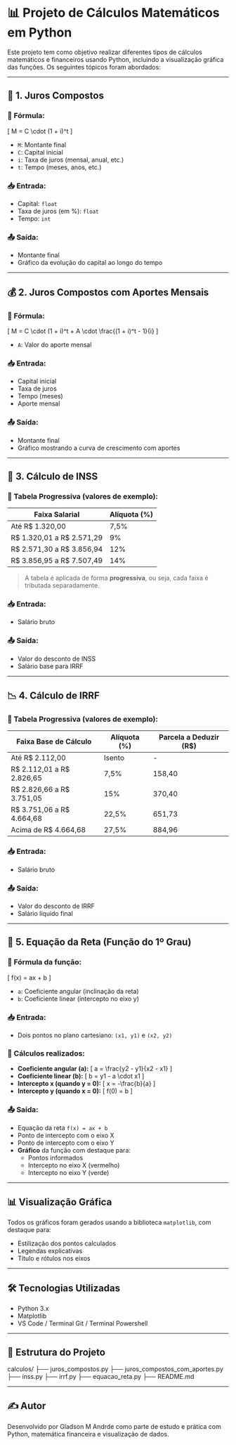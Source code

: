 # 📊 Projeto de Cálculos Matemáticos em Python

Este projeto tem como objetivo realizar diferentes tipos de cálculos matemáticos e financeiros usando Python, incluindo a visualização gráfica das funções. Os seguintes tópicos foram abordados:

---

## 🧮 1. Juros Compostos

### 📘 Fórmula:
\[
M = C \cdot (1 + i)^t
\]

- `M`: Montante final  
- `C`: Capital inicial  
- `i`: Taxa de juros (mensal, anual, etc.)  
- `t`: Tempo (meses, anos, etc.)

### 📥 Entrada:

- Capital: `float`
- Taxa de juros (em %): `float`
- Tempo: `int`

### 📤 Saída:
- Montante final
- Gráfico da evolução do capital ao longo do tempo

---

## 💰 2. Juros Compostos com Aportes Mensais

### 📘 Fórmula:
\[
M = C \cdot (1 + i)^t + A \cdot \frac{(1 + i)^t - 1}{i}
\]

- `A`: Valor do aporte mensal

### 📥 Entrada:
- Capital inicial
- Taxa de juros
- Tempo (meses)
- Aporte mensal

### 📤 Saída:
- Montante final
- Gráfico mostrando a curva de crescimento com aportes

---

## 🧾 3. Cálculo de INSS

### 📘 Tabela Progressiva (valores de exemplo):
| Faixa Salarial         | Alíquota (%) |
|------------------------|--------------|
| Até R$ 1.320,00        | 7,5%         |
| R$ 1.320,01 a R$ 2.571,29 | 9%       |
| R$ 2.571,30 a R$ 3.856,94 | 12%      |
| R$ 3.856,95 a R$ 7.507,49 | 14%      |

> A tabela é aplicada de forma **progressiva**, ou seja, cada faixa é tributada separadamente.

### 📥 Entrada:
- Salário bruto

### 📤 Saída:
- Valor do desconto de INSS
- Salário base para IRRF

---

## 📉 4. Cálculo de IRRF

### 📘 Tabela Progressiva (valores de exemplo):
| Faixa Base de Cálculo      | Alíquota (%) | Parcela a Deduzir (R$) |
|----------------------------|---------------|-------------------------|
| Até R$ 2.112,00            | Isento        | -                       |
| R$ 2.112,01 a R$ 2.826,65  | 7,5%          | 158,40                  |
| R$ 2.826,66 a R$ 3.751,05  | 15%           | 370,40                  |
| R$ 3.751,06 a R$ 4.664,68  | 22,5%         | 651,73                  |
| Acima de R$ 4.664,68       | 27,5%         | 884,96                  |

### 📥 Entrada:
- Salário bruto

### 📤 Saída:
- Valor do desconto de IRRF
- Salário líquido final

---

## 📐 5. Equação da Reta (Função do 1º Grau)

### 📘 Fórmula da função:
\[
f(x) = ax + b
\]

- `a`: Coeficiente angular (inclinação da reta)  
- `b`: Coeficiente linear (intercepto no eixo y)

### 📥 Entrada:
- Dois pontos no plano cartesiano: `(x1, y1)` e `(x2, y2)`

### 🧮 Cálculos realizados:
- **Coeficiente angular (a):**
  \[
  a = \frac{y2 - y1}{x2 - x1}
  \]
- **Coeficiente linear (b):**
  \[
  b = y1 - a \cdot x1
  \]
- **Intercepto x (quando y = 0):**
  \[
  x = -\frac{b}{a}
  \]
- **Intercepto y (quando x = 0):**
  \[
  f(0) = b
  \]

### 📤 Saída:
- Equação da reta `f(x) = ax + b`
- Ponto de intercepto com o eixo X
- Ponto de intercepto com o eixo Y
- **Gráfico** da função com destaque para:
  - Pontos informados
  - Intercepto no eixo X (vermelho)
  - Intercepto no eixo Y (verde)

---

## 📊 Visualização Gráfica

Todos os gráficos foram gerados usando a biblioteca `matplotlib`, com destaque para:
- Estilização dos pontos calculados
- Legendas explicativas
- Título e rótulos nos eixos

---

## 🛠 Tecnologias Utilizadas

- Python 3.x
- Matplotlib
- VS Code / Terminal Git / Terminal Powershell

---

## 📂 Estrutura do Projeto

calculos/ ├── juros_compostos.py ├── juros_compostos_com_aportes.py ├── inss.py ├── irrf.py ├── equacao_reta.py ├── README.md


---
## ✍️ Autor

Desenvolvido por Gladson M Andrde como parte de estudo e prática com Python, matemática financeira e visualização de dados.

